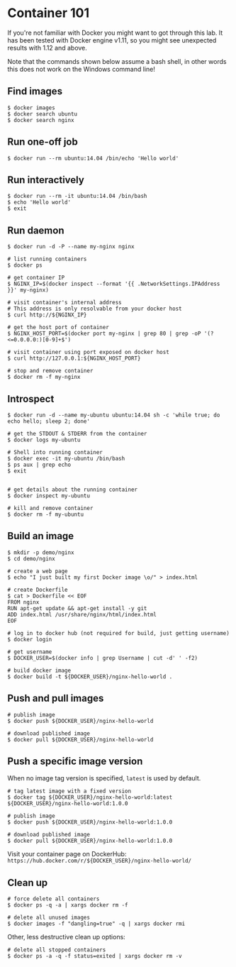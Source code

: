 # Container 101

If you're not familiar with Docker you might want to got through this lab. It has been tested with Docker engine v1.11,
so you might see unexpected results with 1.12 and above.

Note that the commands shown below assume a bash shell, in other words this does not work on the Windows command line!

## Find images

```
$ docker images
$ docker search ubuntu
$ docker search nginx
```

## Run one-off job

```
$ docker run --rm ubuntu:14.04 /bin/echo 'Hello world'
```

## Run interactively

```
$ docker run --rm -it ubuntu:14.04 /bin/bash
$ echo 'Hello world'
$ exit
```

## Run daemon

```
$ docker run -d -P --name my-nginx nginx

# list running containers
$ docker ps

# get container IP
$ NGINX_IP=$(docker inspect --format '{{ .NetworkSettings.IPAddress }}' my-nginx)

# visit container's internal address
# This address is only resolvable from your docker host
$ curl http://${NGINX_IP}

# get the host port of container
$ NGINX_HOST_PORT=$(docker port my-nginx | grep 80 | grep -oP '(?<=0.0.0.0:)[0-9]+$')

# visit container using port exposed on docker host
$ curl http://127.0.0.1:${NGINX_HOST_PORT}

# stop and remove container
$ docker rm -f my-nginx
```

## Introspect

```
$ docker run -d --name my-ubuntu ubuntu:14.04 sh -c 'while true; do echo hello; sleep 2; done'

# get the STDOUT & STDERR from the container
$ docker logs my-ubuntu

# Shell into running container
$ docker exec -it my-ubuntu /bin/bash
$ ps aux | grep echo
$ exit


# get details about the running container
$ docker inspect my-ubuntu

# kill and remove container
$ docker rm -f my-ubuntu
```

## Build an image

```
$ mkdir -p demo/nginx
$ cd demo/nginx

# create a web page
$ echo "I just built my first Docker image \o/" > index.html

# create Dockerfile
$ cat > Dockerfile << EOF
FROM nginx
RUN apt-get update && apt-get install -y git
ADD index.html /usr/share/nginx/html/index.html
EOF

# log in to docker hub (not required for build, just getting username)
$ docker login

# get username
$ DOCKER_USER=$(docker info | grep Username | cut -d' ' -f2)

# build docker image
$ docker build -t ${DOCKER_USER}/nginx-hello-world .
```

## Push and pull images

```
# publish image
$ docker push ${DOCKER_USER}/nginx-hello-world

# download published image
$ docker pull ${DOCKER_USER}/nginx-hello-world
```

## Push a specific image version

When no image tag version is specified, `latest` is used by default.

```
# tag latest image with a fixed version
$ docker tag ${DOCKER_USER}/nginx-hello-world:latest ${DOCKER_USER}/nginx-hello-world:1.0.0

# publish image
$ docker push ${DOCKER_USER}/nginx-hello-world:1.0.0

# download published image
$ docker pull ${DOCKER_USER}/nginx-hello-world:1.0.0
```

Visit your container page on DockerHub: `https://hub.docker.com/r/${DOCKER_USER}/nginx-hello-world/`


## Clean up

```
# force delete all containers
$ docker ps -q -a | xargs docker rm -f

# delete all unused images
$ docker images -f "dangling=true" -q | xargs docker rmi
```

Other, less destructive clean up options:

```
# delete all stopped containers
$ docker ps -a -q -f status=exited | xargs docker rm -v
```


